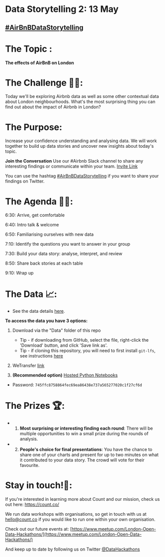 # Data Storytelling 2: 13 May

## [#AirBnBDataStorytelling](https://twitter.com/DataHackathons?lang=en-gb/)

# The Topic :
**The effects of AirBnB on London** 

# The Challenge 👨‍💻:
Today we'll be exploring Airbnb data as well as some other contextual data about London neighbourhoods. What's the most surprising thing you can find out about the impact of Airbnb in London?

# The Purpose:
Increase your confidence understanding and analysing data. We will work together to build up data stories and uncover new insights about today's topic.
 
 
**Join the Conversation** Use our #Airbnb Slack channel to share any interesting findings or communicate within your team. 
[Invite Link](https://join.slack.com/t/opendatahackathons/shared_invite/enQtNTk4NDM0NjMyNjI3LTUwN2UwNTFjYTQ1ZDc5N2RiNDdkYWVhMzljNzJjOGEzY2ZmMzk2NDRjODYwNDE5YWZmNTdiMzdlZWUyM2YyZTI)

You can use the hashtag [#AirBnBDataStorytelling](https://twitter.com/DataHackathons?lang=en-gb/) if you want to share your findings on Twitter.

# The Agenda 👩‍🏫:

6:30: Arrive, get comfortable

6:40: Intro talk & welcome

6:50: Familiarising ourselves with new data

7:10: Identify the questions you want to answer in your group

7:30: Build your data story: analyse, interpret, and review

8:50: Share back stories at each table

9:10: Wrap up

# The Data 📈:
    
- See the data details [here](https://github.com/count/hackathons/blob/master/AirBnb/Data/README.md).
    
    
**To access the data you have 3 options:**

1. Download via the "Data" folder of this repo
    - Tip - if downloading from GitHub, select the file, right-click the 'Download' button, and click 'Save link as'.
    - Tip - if cloning this repository, you will need to first install `git-lfs`, see instructions [here](https://help.github.com/articles/installing-git-large-file-storage/)
    
2. WeTransfer [link](https://we.tl/t-bkpa22Rp9q)

3. **(Recommended option)** [Hosted Python Notebooks](https://play.count.co/jupyter/tree/work/Health)
  - Password: `745ffc8758864fec69ea86438e737a565277020c1f27cf6d`

# The Prizes 🏆:

- 1. **Most surprising or interesting finding each round**: There will be multiple opportunities to win a small prize during the rounds of analysis.
- 2. **People's choice for final presentations**: You have the chance to share one of your charts and present for up to two minutes on what it contributed to your data story. The crowd will vote for their favourite.

# Stay in touch!🤙:

If you're interested in learning more about Count and our mission, check us out here: https://count.co/

We run data workshops with organisations, so get in touch with us at hello@count.co if you would like to run one within your own organisation. 

Check out our future events at: [https://www.meetup.com/London-Open-Data-Hackathons/](https://www.meetup.com/London-Open-Data-Hackathons/)

And keep up to date by following us on Twitter [@DataHackathons](https://twitter.com/DataHackathons)
